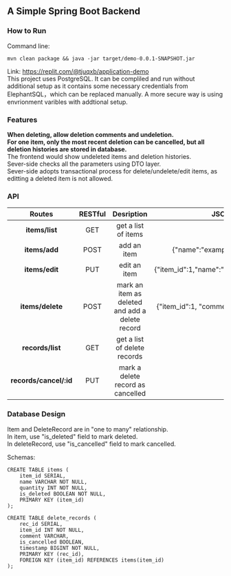 ## A Simple Spring Boot Backend ##
### How to Run ####
 Command line:    

```mvn clean package && java -jar target/demo-0.0.1-SNAPSHOT.jar``` 

Link: <a>https://replit.com/@tjuqxb/application-demo</a>   
This project uses PostgreSQL. It can be compliled and run without additional setup as it contains some necessary credentials from ElephantSQL，which can be replaced manually. A more secure way is using envrionment varibles with addtional setup.
### Features ###
**When deleting, allow deletion comments and undeletion.**   
**For one item, only the most recent deletion can be cancelled, but all deletion histories are stored in database.**  
The frontend would show undeleted items and deletion histories.  
Sever-side checks all the parameters using DTO layer.  
Sever-side adopts transactional process for delete/undelete/edit items, as editting a deleted item is not allowed.   

### API ###

| Routes   | RESTful   | Desription| JSON body|    
|:----------:|:-----------:|:-----------:|:----------:|    
|**items/list**|GET|get a list of items|  |      
|**items/add**|POST| add an item |{"name":"example", "quantity":123}|    
|**items/edit**|PUT| edit an item|{"item_id":1,"name":"example","quantity":123}|     
|**items/delete**|POST | mark an item as deleted and add a delete record|{"item_id":1, "comment":"deletion comment"}|  
|**records/list** |GET |get a list of delete records|  |  
|**records/cancel/:id**|PUT  |mark a delete record as cancelled|  |    
  


### Database Design ###
Item and DeleteRecord are in "one to many" relationship.  
In item, use "is\_deleted" field to mark deleted.   
In deleteRecord, use "is\_cancelled" field to mark cancelled.  

Schemas:  
```
CREATE TABLE items (  
    item_id SERIAL,  
    name VARCHAR NOT NULL,
    quantity INT NOT NULL,
    is_deleted BOOLEAN NOT NULL,
    PRIMARY KEY (item_id)
);
```  
```  
CREATE TABLE delete_records (
    rec_id SERIAL,
    item_id INT NOT NULL,
    comment VARCHAR,
    is_cancelled BOOLEAN,
    timestamp BIGINT NOT NULL,
    PRIMARY KEY (rec_id),
    FOREIGN KEY (item_id) REFERENCES items(item_id)
);
```